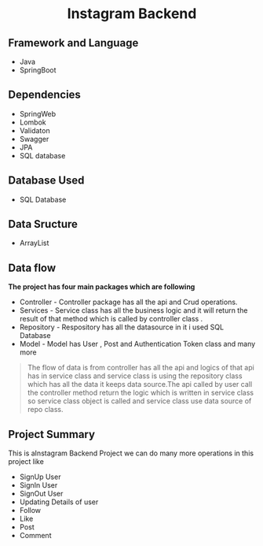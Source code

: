 <div align = "center">
  <h1> Instagram Backend </h1>
 </div>



## Framework and Language
* Java 
* SpringBoot

## Dependencies
  * SpringWeb
  * Lombok
  * Validaton
  * Swagger
  * JPA
  * SQL database
    
## Database Used 
  * SQL Database

## Data Sructure
  * ArrayList 
    
## Data flow
  **The project has four main packages which are following** 
  
* Controller - Controller package has all the api and Crud operations.
* Services - Service class has all the business logic and it will return the result of that method which is called by controller class . 
* Repository - Respository has all the datasource in it i used SQL Database
* Model - Model has User , Post and Authentication Token class and many more
> The flow of data is from controller has all the api and logics of that api has in service class and
service class is using the repository class which has all the data it keeps data source.The api called by user call the controller method
return the logic which is written in service class so service class object is called and service class use data source of repo class.

## Project Summary 
  This is aInstagram Backend Project we can do many more operations in this project like
  * SignUp User 
  * SignIn User
  * SignOut User 
  * Updating Details of user 
  * Follow
  * Like
  * Post
  * Comment


